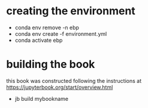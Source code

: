 # creating the environment

- conda env remove -n ebp
- conda env create -f environment.yml
- conda activate ebp

# building the book

this book was constructed following the instructions at
https://jupyterbook.org/start/overview.html

- jb build mybookname

